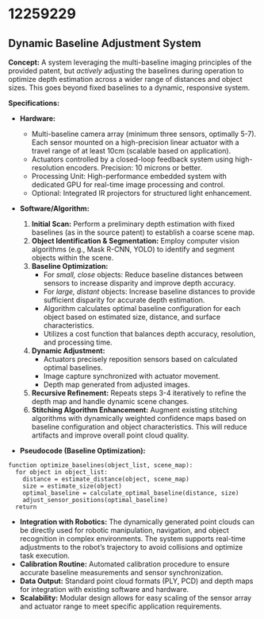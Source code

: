 # 12259229

## Dynamic Baseline Adjustment System

**Concept:** A system leveraging the multi-baseline imaging principles of the provided patent, but *actively* adjusting the baselines during operation to optimize depth estimation across a wider range of distances and object sizes. This goes beyond fixed baselines to a dynamic, responsive system.

**Specifications:**

*   **Hardware:**
    *   Multi-baseline camera array (minimum three sensors, optimally 5-7). Each sensor mounted on a high-precision linear actuator with a travel range of at least 10cm (scalable based on application).
    *   Actuators controlled by a closed-loop feedback system using high-resolution encoders. Precision: 10 microns or better.
    *   Processing Unit: High-performance embedded system with dedicated GPU for real-time image processing and control.
    *   Optional: Integrated IR projectors for structured light enhancement.
*   **Software/Algorithm:**
    1.  **Initial Scan:** Perform a preliminary depth estimation with fixed baselines (as in the source patent) to establish a coarse scene map.
    2.  **Object Identification & Segmentation:** Employ computer vision algorithms (e.g., Mask R-CNN, YOLO) to identify and segment objects within the scene.
    3.  **Baseline Optimization:**
        *   For *small, close* objects: Reduce baseline distances between sensors to increase disparity and improve depth accuracy.
        *   For *large, distant* objects: Increase baseline distances to provide sufficient disparity for accurate depth estimation.
        *   Algorithm calculates optimal baseline configuration for each object based on estimated size, distance, and surface characteristics.
        *   Utilizes a cost function that balances depth accuracy, resolution, and processing time.
    4.  **Dynamic Adjustment:**
        *   Actuators precisely reposition sensors based on calculated optimal baselines.
        *   Image capture synchronized with actuator movement.
        *   Depth map generated from adjusted images.
    5.  **Recursive Refinement:**  Repeats steps 3-4 iteratively to refine the depth map and handle dynamic scene changes.
    6. **Stitching Algorithm Enhancement:** Augment existing stitching algorithms with dynamically weighted confidence maps based on baseline configuration and object characteristics. This will reduce artifacts and improve overall point cloud quality.

*   **Pseudocode (Baseline Optimization):**

```
function optimize_baselines(object_list, scene_map):
  for object in object_list:
    distance = estimate_distance(object, scene_map)
    size = estimate_size(object)
    optimal_baseline = calculate_optimal_baseline(distance, size)
    adjust_sensor_positions(optimal_baseline)
  return
```

*   **Integration with Robotics:** The dynamically generated point clouds can be directly used for robotic manipulation, navigation, and object recognition in complex environments. The system supports real-time adjustments to the robot’s trajectory to avoid collisions and optimize task execution.
*   **Calibration Routine:** Automated calibration procedure to ensure accurate baseline measurements and sensor synchronization.
* **Data Output:** Standard point cloud formats (PLY, PCD) and depth maps for integration with existing software and hardware.
* **Scalability:** Modular design allows for easy scaling of the sensor array and actuator range to meet specific application requirements.